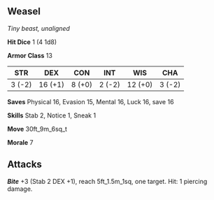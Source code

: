 ## Weasel

*Tiny beast, unaligned*

**Hit Dice** 1 (4 1d8)

**Armor Class** 13

| STR     | DEX     | CON     | INT     | WIS     | CHA     |
|---------|---------|---------|---------|---------|---------|
|  3 (-2) | 16 (+1) |  8 (+0) |  2 (-2) | 12 (+0) |  3 (-2) |

**Saves** Physical 16, Evasion 15, Mental 16, Luck 16, save 16

**Skills** Stab 2, Notice 1, Sneak 1

**Move** 30ft\_9m\_6sq\_t

**Morale** 7

## Attacks

***Bite*** +3 (Stab 2 DEX +1), reach 5ft\_1.5m\_1sq, one target. Hit: 1 piercing damage.


